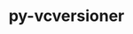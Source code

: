 ---
title: "py-vcversioner"
layout: cache
categories: [package, develop-2024-01-21]
meta: {"versions": ["2.16.0.0"], "compilers": ["gcc@=11.4.0", "gcc@=9.4.0", "oneapi@=2023.2.0"], "oss": ["ubuntu20.04", "ubuntu22.04"], "platforms": ["linux"], "targets": ["aarch64", "neoverse_v1", "ppc64le", "x86_64_v3"], "stacks": ["e4s", "e4s-aarch64", "e4s-neoverse_v1", "e4s-oneapi", "e4s-power", "root"], "num_specs": 6, "num_specs_by_stack": {"e4s-neoverse_v1": 1, "root": 6, "e4s-power": 1, "e4s": 1, "e4s-oneapi": 2, "e4s-aarch64": 1}}
spec_details: [{"hash": "jcyerzocepzcxgva7kt2hbtfucdb7dn5", "compiler": "gcc@=11.4.0", "versions": ["2.16.0.0"], "os": "ubuntu20.04", "platform": "linux", "target": "neoverse_v1", "variants": ["build_system=python_pip"], "stacks": ["e4s-neoverse_v1", "root"], "size": "-", "tarball": "https://binaries.spack.io/develop-2024-01-21/build_cache/linux-ubuntu20.04-neoverse_v1/gcc-11.4.0/py-vcversioner-2.16.0.0/linux-ubuntu20.04-neoverse_v1-gcc-11.4.0-py-vcversioner-2.16.0.0-jcyerzocepzcxgva7kt2hbtfucdb7dn5.spack"}, {"hash": "x3whvpodsuv6ujyn2vjwg2oxdefriewe", "compiler": "gcc@=9.4.0", "versions": ["2.16.0.0"], "os": "ubuntu20.04", "platform": "linux", "target": "ppc64le", "variants": ["build_system=python_pip"], "stacks": ["e4s-power", "root"], "size": "-", "tarball": "https://binaries.spack.io/develop-2024-01-21/build_cache/linux-ubuntu20.04-ppc64le/gcc-9.4.0/py-vcversioner-2.16.0.0/linux-ubuntu20.04-ppc64le-gcc-9.4.0-py-vcversioner-2.16.0.0-x3whvpodsuv6ujyn2vjwg2oxdefriewe.spack"}, {"hash": "hmvm3fm7cf6keyszzevgsjanbdrok7v6", "compiler": "gcc@=11.4.0", "versions": ["2.16.0.0"], "os": "ubuntu20.04", "platform": "linux", "target": "x86_64_v3", "variants": ["build_system=python_pip"], "stacks": ["e4s", "root"], "size": "-", "tarball": "https://binaries.spack.io/develop-2024-01-21/build_cache/linux-ubuntu20.04-x86_64_v3/gcc-11.4.0/py-vcversioner-2.16.0.0/linux-ubuntu20.04-x86_64_v3-gcc-11.4.0-py-vcversioner-2.16.0.0-hmvm3fm7cf6keyszzevgsjanbdrok7v6.spack"}, {"hash": "ggej7ff375pohohg5ioxase6lgaoblrd", "compiler": "oneapi@=2023.2.0", "versions": ["2.16.0.0"], "os": "ubuntu20.04", "platform": "linux", "target": "x86_64_v3", "variants": ["build_system=python_pip"], "stacks": ["e4s-oneapi", "root"], "size": "-", "tarball": "https://binaries.spack.io/develop-2024-01-21/build_cache/linux-ubuntu20.04-x86_64_v3/oneapi-2023.2.0/py-vcversioner-2.16.0.0/linux-ubuntu20.04-x86_64_v3-oneapi-2023.2.0-py-vcversioner-2.16.0.0-ggej7ff375pohohg5ioxase6lgaoblrd.spack"}, {"hash": "kcigjec6rn4sx34unegq2rs3eywfqgle", "compiler": "oneapi@=2023.2.0", "versions": ["2.16.0.0"], "os": "ubuntu20.04", "platform": "linux", "target": "x86_64_v3", "variants": ["build_system=python_pip"], "stacks": ["e4s-oneapi", "root"], "size": "-", "tarball": "https://binaries.spack.io/develop-2024-01-21/build_cache/linux-ubuntu20.04-x86_64_v3/oneapi-2023.2.0/py-vcversioner-2.16.0.0/linux-ubuntu20.04-x86_64_v3-oneapi-2023.2.0-py-vcversioner-2.16.0.0-kcigjec6rn4sx34unegq2rs3eywfqgle.spack"}, {"hash": "o6lrwqx2prgwx2eindamgr2hvuby2d3g", "compiler": "gcc@=11.4.0", "versions": ["2.16.0.0"], "os": "ubuntu22.04", "platform": "linux", "target": "aarch64", "variants": ["build_system=python_pip"], "stacks": ["e4s-aarch64", "root"], "size": "-", "tarball": "https://binaries.spack.io/develop-2024-01-21/build_cache/linux-ubuntu22.04-aarch64/gcc-11.4.0/py-vcversioner-2.16.0.0/linux-ubuntu22.04-aarch64-gcc-11.4.0-py-vcversioner-2.16.0.0-o6lrwqx2prgwx2eindamgr2hvuby2d3g.spack"}]
---